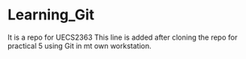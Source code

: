 # Learning_Git
It is a repo for UECS2363 
This line is added after cloning the repo for practical 5
using Git in mt own workstation.